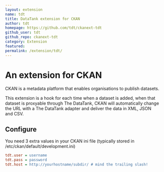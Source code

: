 ```yaml
---
layout: extension
name: tdt
title: DataTank extension for CKAN
author: tdt
homepage: https://github.com/tdt/ckanext-tdt
github_user: tdt
github_repo: ckanext-tdt
category: Extension
featured: 
permalink: /extension/tdt/
---
```



An extension for CKAN
=====================

CKAN is a metadata platform that enables organisations to publish
datasets.

This extension is a hook for each time when a dataset is added, when
that dataset is proxyable through The DataTank, CKAN will automatically
change the URL with a The DataTank adapter and deliver the data in XML,
JSON and CSV.

Configure
---------

You need 3 extra values in your CKAN ini file (typically stored in
/etc/ckan/default/development.ini)

``` ini
tdt.user = username
tdt.pass = password
tdt.host = http://yourhostname/subdir/ # mind the trailing slash!
```

